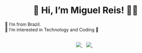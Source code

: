 <h1 align='center'>
   👋 Hi, I’m Miguel Reis! 👨‍💻
</h1>
  🏡 I’m from Brazil.<br>
  👀 I’m interested in Technology and Coding 💙<br>
<br>
<p align='center'>
  <a href="https://www.linkedin.com/in/alexandresanlim/">
    <img src="https://img.shields.io/badge/linkedin-%230077B5.svg?&style=for-the-badge&logo=linkedin&logoColor=white" />
  </a>&nbsp;&nbsp;
  <a href="https://www.instagram.com/miguel.reiss/">
    <img src="https://img.shields.io/badge/instagram-%23E4405F.svg?&style=for-the-badge&logo=instagram&logoColor=white" />        
  </a>&nbsp;&nbsp;
  
</p>

<!---
MiguelcrReis/MiguelcrReis is a ✨ special ✨ repository because its `README.md` (this file) appears on your GitHub profile.
You can click the Preview link to take a look at your changes.
--->
